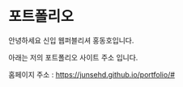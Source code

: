 # 포트폴리오

안녕하세요 신입 웹퍼블리셔 홍동호입니다.

아래는 저의 포트폴리오 사이트 주소 입니다.

홈페이지 주소 : https://junsehd.github.io/portfolio/#
